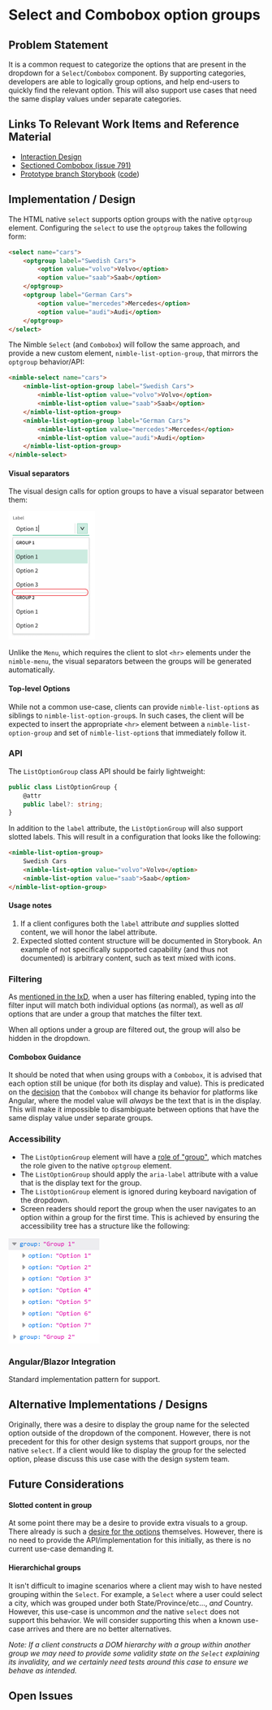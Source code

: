 # Select and Combobox option groups

## Problem Statement

It is a common request to categorize the options that are present in the dropdown for a `Select`/`Combobox` component. By supporting categories, developers are able to logically group options, and help end-users to quickly find the relevant option. This will also support use cases that need the same display values under separate categories.

## Links To Relevant Work Items and Reference Material

-   [Interaction Design](./IxD.md#groups)
-   [Sectioned Combobox (issue 791)](https://github.com/ni/nimble/issues/791)
-   [Prototype branch Storybook](https://60e89457a987cf003efc0a5b-cvmxlqwglb.chromatic.com/?path=/docs/components-select--docs) ([code](https://github.com/ni/nimble/tree/groupable-select))

## Implementation / Design

The HTML native `select` supports option groups with the native `optgroup` element. Configuring the `select` to use the `optgroup` takes the following form:

```html
<select name="cars">
    <optgroup label="Swedish Cars">
        <option value="volvo">Volvo</option>
        <option value="saab">Saab</option>
    </optgroup>
    <optgroup label="German Cars">
        <option value="mercedes">Mercedes</option>
        <option value="audi">Audi</option>
    </optgroup>
</select>
```

The Nimble `Select` (and `Combobox`) will follow the same approach, and provide a new custom element, `nimble-list-option-group`, that mirrors the `optgroup` behavior/API:

```html
<nimble-select name="cars">
    <nimble-list-option-group label="Swedish Cars">
        <nimble-list-option value="volvo">Volvo</option>
        <nimble-list-option value="saab">Saab</option>
    </nimble-list-option-group>
    <nimble-list-option-group label="German Cars">
        <nimble-list-option value="mercedes">Mercedes</option>
        <nimble-list-option value="audi">Audi</option>
    </nimble-list-option-group>
</nimble-select>
```

#### Visual separators

The visual design calls for option groups to have a visual separator between them:

![](./spec-images/option-group-separator.png)

Unlike the `Menu`, which requires the client to slot `<hr>` elements under the `nimble-menu`, the visual separators between the groups will be generated automatically.

#### Top-level Options

While not a common use-case, clients can provide `nimble-list-option`s as siblings to `nimble-list-option-group`s. In such cases, the client will be expected to insert the appropriate `<hr>` element between a `nimble-list-option-group` and set of `nimble-list-option`s that immediately follow it.

### API

The `ListOptionGroup` class API should be fairly lightweight:

```ts
public class ListOptionGroup {
    @attr
    public label?: string;
}
```

In addition to the `label` attribute, the `ListOptionGroup` will also support slotted labels. This will result in a configuration that looks like the following:

```html
<nimble-list-option-group>
    Swedish Cars
    <nimble-list-option value="volvo">Volvo</option>
    <nimble-list-option value="saab">Saab</option>
</nimble-list-option-group>
```

#### Usage notes

1. If a client configures both the `label` attribute _and_ supplies slotted content, we will honor the label attribute.
2. Expected slotted content structure will be documented in Storybook. An example of not specifically supported capability (and thus not documented) is arbitrary content, such as text mixed with icons.

### Filtering

As [mentioned in the IxD](https://github.com/ni/nimble/blob/main/packages/nimble-components/src/select/specs/IxD.md#groups), when a user has filtering enabled, typing into the filter input will match both individual options (as normal), as well as _all_ options that are under a group that matches the filter text.

When all options under a group are filtered out, the group will also be hidden in the dropdown.

#### Combobox Guidance

It should be noted that when using groups with a `Combobox`, it is advised that each option still be unique (for both its display and value). This is predicated on the [decision](https://github.com/ni/nimble/issues/1168#issuecomment-1568733159) that the `Combobox` will change its behavior for platforms like Angular, where the model value will _always_ be the text that is in the display. This will make it impossible to disambiguate between options that have the same display value under separate groups.

### Accessibility

-   The `ListOptionGroup` element will have a [role of "group"](https://developer.mozilla.org/en-US/docs/Web/Accessibility/ARIA/Roles/group_role), which matches the role given to the native `optgroup` element.
-   The `ListOptionGroup` should apply the `aria-label` attribute with a value that is the display text for the group.
-   The `ListOptionGroup` element is ignored during keyboard navigation of the dropdown.
-   Screen readers should report the group when the user navigates to an option within a group for the first time. This is achieved by ensuring the accessibility tree has a structure like the following:

![](./spec-images/option-group-accessibility-tree.PNG)

### Angular/Blazor Integration

Standard implementation pattern for support.

## Alternative Implementations / Designs

Originally, there was a desire to display the group name for the selected option outside of the dropdown of the component. However, there is not precedent for this for other design systems that support groups, nor the native `select`. If a client would like to display the group for the selected option, please discuss this use case with the design system team.

## Future Considerations

#### Slotted content in group

At some point there may be a desire to provide extra visuals to a group. There already is such a [desire for the options](https://github.com/ni/nimble/issues/1135) themselves. However, there is no need to provide the API/implementation for this initially, as there is no current use-case demanding it.

#### Hierarchichal groups

It isn't difficult to imagine scenarios where a client may wish to have nested grouping within the `Select`. For example, a `Select` where a user could select a city, which was grouped under both State/Province/etc..., _and_ Country. However, this use-case is uncommon _and_ the native `select` does not support this behavior. We will consider supporting this when a known use-case arrives and there are no better alternatives.

_Note: If a client constructs a DOM hierarchy with a group within another group we may need to provide some validity state on the `Select` explaining its invalidity, and we certainly need tests around this case to ensure we behave as intended._

## Open Issues
